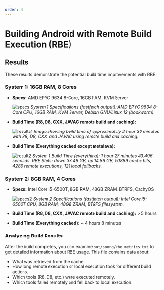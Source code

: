 ```yaml
---
order: 4
---
```


# Building Android with Remote Build Execution (RBE)

## Results

These results demonstrate the potential build time improvements with RBE.

### System 1: 16GB RAM, 8 Cores

*   **Specs:** AMD EPYC 9634 8-Core, 16GB RAM, KVM Server

    ![specs](https://github.com/user-attachments/assets/4cb45f91-d131-4c9f-ac59-b43dda3b2629)
    *System 1 Specifications (fastfetch output): AMD EPYC 9634 8-Core CPU, 16GB RAM, KVM Server, Debian GNU/Linux 12 (bookworm).*

*   **Build Time (R8, D8, CXX, JAVAC remote build and caching):**

    ![results1](https://github.com/user-attachments/assets/b42aec9f-89c8-4f87-b7bc-3e372713eab8)
    *Image showing build time of approximately 2 hour 30 minutes with R8, D8, CXX, and JAVAC using remote build and caching.*

*   **Build Time (Everything cached except metalava):**

    ![result2](https://github.com/user-attachments/assets/4a65667b-876d-4d28-b3ba-f3611414bda8)
    *System 1 Build Time (everything): 1 hour 27 minutes 43.496 seconds. RBE Stats: down 33.48 GB, up 14.86 GB, 90889 cache hits, 4289 remote executions, 121 local fallbacks.*

### System 2: 8GB RAM, 4 Cores

*   **Specs:** Intel Core i5-6500T, 8GB RAM, 48GB ZRAM, BTRFS, CachyOS

    ![specs2](https://github.com/user-attachments/assets/413a8def-2fe5-4d49-991b-0422fdbce007)
    *System 2 Specifications (fastfetch output): Intel Core i5-6500T CPU, 8GB RAM, 48GB ZRAM, BTRFS filesystem.*

*   **Build Time (R8, D8, CXX, JAVAC remote build and caching):** > 5 hours
*   **Build Time (Everything cached):** ~ 4 hours 8 minutes

### Analyzing Build Results

After the build completes, you can examine `out/soong/rbe_metrics.txt` to get detailed information about RBE usage. This file contains data about:

*   What was retrieved from the cache.
*   How long remote execution or local execution took for different build actions.
*   Which tools (R8, D8, etc.) were executed remotely.
*   Which tools failed remotely and fell back to local execution.
